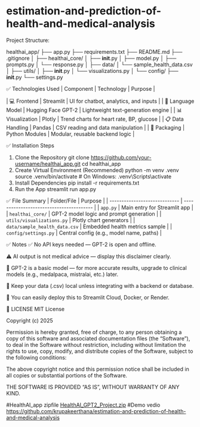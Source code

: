 # estimation-and-prediction-of-health-and-medical-analysis

Project Structure:

healthai_app/
├── app.py
├── requirements.txt
├── README.md
├── .gitignore
│
├── healthai_core/
│   ├── __init__.py
│   ├── model.py
│   ├── prompts.py
│   └── response.py
│
├── data/
│   └── sample_health_data.csv
│
├── utils/
│   ├── __init__.py
│   └── visualizations.py
│
└── config/
    ├── __init__.py
    └── settings.py

✅ Technologies Used
| Component         | Technology         | Purpose                                  |

| 💻 Frontend       | Streamlit          | UI for chatbot, analytics, and inputs    |
| 🧠 Language Model | Hugging Face GPT-2 | Lightweight text-generation engine       |
| 📊 Visualization  | Plotly             | Trend charts for heart rate, BP, glucose |
| 📋 Data Handling  | Pandas             | CSV reading and data manipulation        |
| 🔧 Packaging      | Python Modules     | Modular, reusable backend logic          |

✅ Installation Steps
1. Clone the Repository
git clone https://github.com/your-username/healthai_app.git
cd healthai_app
2. Create Virtual Environment (Recommended)
python -m venv .venv
source .venv/bin/activate   # On Windows: .venv\Scripts\activate
3. Install Dependencies
pip install -r requirements.txt
4. Run the App
streamlit run app.py

✅ File Summary
| Folder/File                   | Purpose                                  |
| ----------------------------- | ---------------------------------------- |
| `app.py`                      | Main entry for Streamlit app             |
| `healthai_core/`              | GPT-2 model logic and prompt generation  |
| `utils/visualizations.py`     | Plotly chart generators                  |
| `data/sample_health_data.csv` | Embedded health metrics sample           |
| `config/settings.py`          | Central config (e.g., model name, paths) |

✅ Notes
✅ No API keys needed — GPT-2 is open and offline.

⚠️ AI output is not medical advice — display this disclaimer clearly.

🧠 GPT-2 is a basic model — for more accurate results, upgrade to clinical models (e.g., medalpaca, mistralai, etc.) later.

📁 Keep your data (.csv) local unless integrating with a backend or database.

🚀 You can easily deploy this to Streamlit Cloud, Docker, or Render.

📄 LICENSE
MIT License

Copyright (c) 2025 

Permission is hereby granted, free of charge, to any person obtaining a copy of this software and associated documentation files (the “Software”), to deal in the Software without restriction, including without limitation the rights to use, copy, modify, and distribute copies of the Software, subject to the following conditions:

The above copyright notice and this permission notice shall be included in all copies or substantial portions of the Software.

THE SOFTWARE IS PROVIDED “AS IS”, WITHOUT WARRANTY OF ANY KIND.

#HealthAI_app zipfile 
[HealthAI_GPT2_Project.zip](https://github.com/user-attachments/files/20981184/HealthAI_GPT2_Project.zip)
#Demo vedio
https://github.com/krupakeerthana/estimation-and-prediction-of-health-and-medical-analysis

